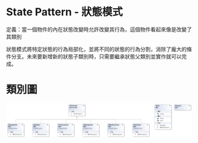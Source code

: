 # State Pattern - 狀態模式

定義：當一個物件的內在狀態改變時允許改變其行為，這個物件看起來像是改變了其類別

狀態模式將特定狀態的行為局部化，並將不同的狀態的行為分割，消除了龐大的條件分支。未來要新增新的狀態子類別時，只需要繼承狀態父類別並實作就可以完成。

# 類別圖

![狀態模式](https://github.com/BryanYu/DesignPatternPractice/blob/master/State/ClassDiagram1.png)


